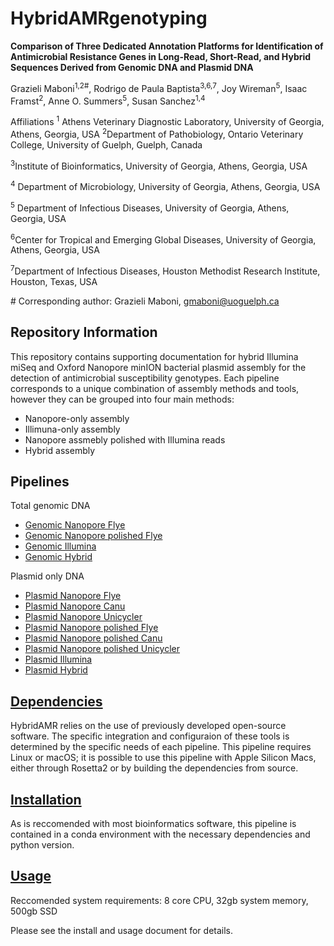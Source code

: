 # HybridAMRgenotyping

**Comparison of Three Dedicated Annotation Platforms for Identification of Antimicrobial Resistance Genes in Long-Read, Short-Read, and Hybrid Sequences Derived from Genomic DNA and Plasmid DNA** 

Grazieli Maboni<sup>1,2#</sup>, Rodrigo de Paula Baptista<sup>3,6,7</sup>, Joy Wireman<sup>5</sup>, Isaac Framst<sup>2</sup>, Anne O. Summers<sup>5</sup>, Susan Sanchez<sup>1,4</sup>

Affiliations 
<sup>1</sup> Athens Veterinary Diagnostic Laboratory, University of Georgia, Athens, Georgia, USA
<sup>2</sup>Department of Pathobiology, Ontario Veterinary College, University of Guelph, Guelph, Canada

<sup>3</sup>Institute of Bioinformatics, University of Georgia, Athens, Georgia, USA

<sup>4</sup> Department of Microbiology, University of Georgia, Athens, Georgia, USA

<sup>5</sup> Department of Infectious Diseases, University of Georgia, Athens, Georgia, USA

<sup>6</sup>Center for Tropical and Emerging Global Diseases, University of Georgia, Athens, Georgia, USA

<sup>7</sup>Department of Infectious Diseases, Houston Methodist Research Institute, Houston, Texas, USA

\# Corresponding author: Grazieli Maboni, gmaboni@uoguelph.ca 

Repository Information
---

This repository contains supporting documentation for hybrid Illumina miSeq and Oxford Nanopore minION bacterial plasmid assembly for the detection of antimicrobial susceptibility genotypes. Each pipeline corresponds to a unique combination of assembly methods and tools, however they can be grouped into four main methods: 
- Nanopore-only assembly 
- Illimuna-only assembly 
- Nanopore assmebly polished with Illumina reads
- Hybrid assembly

Pipelines
---------
Total genomic DNA

- [Genomic Nanopore Flye](Pipelines/Genomic_nanopore.sh)
- [Genomic Nanopore polished Flye](Pipelines/Genomic_nanopore_polished.sh)
- [Genomic Illumina](Pipelines/Genomic_Illumina.sh)
- [Genomic Hybrid](Pipelines/Genomic_hybrid.sh)

Plasmid only DNA
- [Plasmid Nanopore Flye](Pipelines/Plasmid_nanopore_flye.sh)
- [Plasmid Nanopore Canu](Pipelines/Plasmid_nanopore_canu.sh)
- [Plasmid Nanopore Unicycler](Pipelines/Plasmid_nanopore_unicycler.sh)
- [Plasmid Nanopore polished Flye](Pipelines/Plasmid_nanopore_polished_flye.sh)
- [Plasmid Nanopore polished Canu](Pipelines/Plasmid_nanopore_polished_canu.sh)
- [Plasmid Nanopore polished Unicycler](Pipelines/Plasmid_nanopore_polished_unicycler.sh)
- [Plasmid Illumina](Pipelines/Plasmid_illumina_spades.sh)
- [Plasmid Hybrid](Pipelines/Plasmid_hybrid_spades.sh)

[Dependencies](Manual/Install.md)
-----------
HybridAMR relies on the use of previously developed open-source software. The specific integration and configuraion of these tools is determined by the specific needs of each pipeline. This pipeline requires Linux or macOS; it is possible to use this pipeline with Apple Silicon Macs, either through Rosetta2 or by building the dependencies from source. 

[Installation](Manual/Install.md) 
-----------
As is reccomended with most bioinformatics software, this pipeline is contained in a conda environment with the necessary dependencies and python version.


[Usage](Manual/Usage.md)
----------
Reccomended system requirements: 8 core CPU, 32gb system memory, 500gb SSD

Please see the install and usage document for details.

